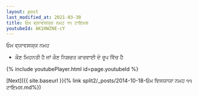 ```yaml
---
layout: post
last_modified_at: 2021-03-30
title: ਓਮ ਵ੍ਯਾਵਸਯ੍ਯ ਨਮਹ ੧੧ ਟਾਇਮਸ
youtubeId: AK1HWZNE-cY
---
```

 
 
 ਓਮ ਵ੍ਯਾਵਸਯ੍ਯ ਨਮਹ  
 
 -  ਕੌਣ ਮਿਹਨਤੀ ਹੈ ਜਾਂ ਕੌਣ ਨਿਸ਼ਚਤ ਕਾਰਵਾਈ ਦੇ ਰੂਪ ਵਿੱਚ ਹੈ 
 
  
 
  
 
 
 
 
 
 


{% include youtubePlayer.html id=page.youtubeId %}
 
[Next]({{ site.baseurl }}{% link  split2/_posts/2014-10-18-ਓਮ ਵਿਜਯਾਯਾ ਨਮਹ ੧੧ ਟਾਇਮਸ.md%})
 
